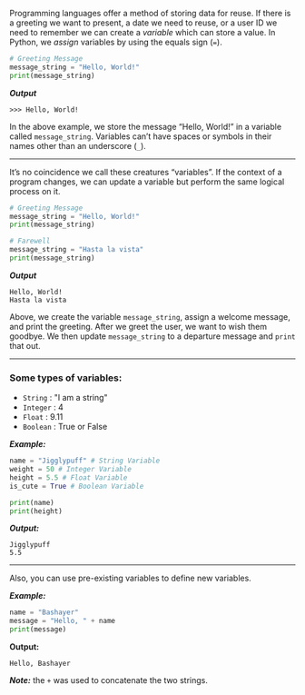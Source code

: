 ﻿
Programming languages offer a method of storing data for reuse. If there is a greeting we want to present, a date we need to reuse, or a user ID we need to remember we can create a  _variable_  which can store a value. In Python, we  _assign_  variables by using the equals sign (`=`).

```python
# Greeting Message
message_string = "Hello, World!"
print(message_string)
```
***Output***
```
>>> Hello, World!
```

In the above example, we store the message “Hello, World!” in a variable called  `message_string`. Variables can’t have spaces or symbols in their names other than an underscore (`_`).

---

It’s no coincidence we call these creatures “variables”. If the context of a program changes, we can update a variable but perform the same logical process on it.

```python
# Greeting Message
message_string = "Hello, World!"
print(message_string)

# Farewell
message_string = "Hasta la vista"
print(message_string)
```
***Output***
```
Hello, World!
Hasta la vista
```

Above, we create the variable `message_string`, assign a welcome message, and print the greeting. After we greet the user, we want to wish them goodbye. We then update `message_string` to a departure message and `print` that out.

-----
### Some types of variables:

-   `String`  : "I am a string"
-   `Integer`  : 4
-   `Float`  : 9.11
-   `Boolean`  : True or False

***Example:***
```python
name = "Jigglypuff" # String Variable
weight = 50 # Integer Variable
height = 5.5 # Float Variable
is_cute = True # Boolean Variable

print(name)
print(height)
```
***Output:***
```
Jigglypuff
5.5
```
---
Also, you can use pre-existing variables to define new variables. 

***Example:***

```python
name = "Bashayer"
message = "Hello, " + name
print(message)
```

**Output:**

```
Hello, Bashayer
```

***Note:*** the `+` was used to concatenate the two strings.
